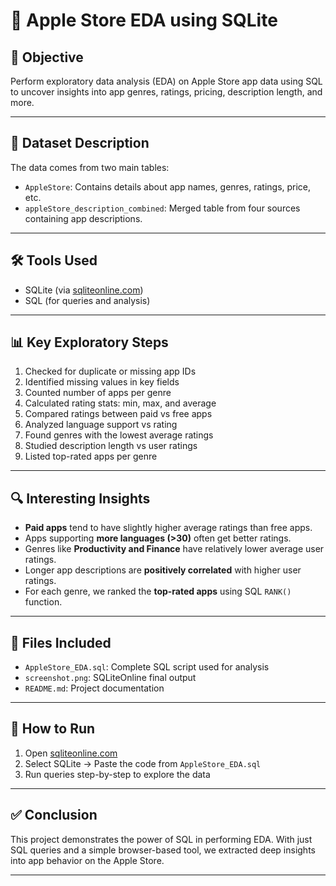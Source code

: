 # 📱 Apple Store EDA using SQLite

## 📌 Objective
Perform exploratory data analysis (EDA) on Apple Store app data using SQL to uncover insights into app genres, ratings, pricing, description length, and more.

---

## 📁 Dataset Description

The data comes from two main tables:

- `AppleStore`: Contains details about app names, genres, ratings, price, etc.
- `appleStore_description_combined`: Merged table from four sources containing app descriptions.

---

## 🛠️ Tools Used

- SQLite (via [sqliteonline.com](https://sqliteonline.com))
- SQL (for queries and analysis)

---

## 📊 Key Exploratory Steps

1.  Checked for duplicate or missing app IDs  
2.  Identified missing values in key fields  
3.  Counted number of apps per genre  
4.  Calculated rating stats: min, max, and average  
5.  Compared ratings between paid vs free apps  
6.  Analyzed language support vs rating  
7.  Found genres with the lowest average ratings  
8.  Studied description length vs user ratings  
9.  Listed top-rated apps per genre  

---

## 🔍 Interesting Insights

- **Paid apps** tend to have slightly higher average ratings than free apps.
- Apps supporting **more languages (>30)** often get better ratings.
- Genres like **Productivity and Finance** have relatively lower average user ratings.
- Longer app descriptions are **positively correlated** with higher user ratings.
- For each genre, we ranked the **top-rated apps** using SQL `RANK()` function.

---

## 📁 Files Included

- `AppleStore_EDA.sql`: Complete SQL script used for analysis
- `screenshot.png`: SQLiteOnline final output
- `README.md`: Project documentation

---

## 📎 How to Run

1. Open [sqliteonline.com](https://sqliteonline.com)
2. Select SQLite → Paste the code from `AppleStore_EDA.sql`
3. Run queries step-by-step to explore the data

---

## ✅ Conclusion

This project demonstrates the power of SQL in performing EDA. With just SQL queries and a simple browser-based tool, we extracted deep insights into app behavior on the Apple Store.

---
